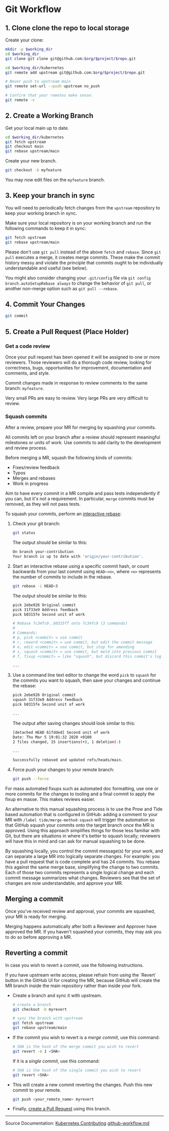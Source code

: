# Git Workflow

## 1. Clone clone the repo to local storage

Create your clone:

```bash
mkdir -p $working_dir
cd $working_dir
git clone git clone git@github.com:$org/$project/$repo.git

cd $working_dir/kubernetes
git remote add upstream git@github.com:$org/$project/$repo.git

# Never push to upstream main
git remote set-url --push upstream no_push

# Confirm that your remotes make sense:
git remote -v
```

## 2. Create a Working Branch

Get your local main up to date.

```bash
cd $working_dir/kubernetes
git fetch upstream
git checkout main
git rebase upstream/main
```

Create your new branch.

```bash
git checkout -b myfeature
```

You may now edit files on the `myfeature` branch.

## 3. Keep your branch in sync

You will need to periodically fetch changes from the `upstream`
repository to keep your working branch in sync.

Make sure your local repository is on your working branch and run the
following commands to keep it in sync:

```bash
git fetch upstream
git rebase upstream/main
```

Please don't use `git pull` instead of the above `fetch` and
`rebase`. Since `git pull` executes a merge, it creates merge commits. These make the commit history messy
and violate the principle that commits ought to be individually understandable
and useful (see below). 

You might also consider changing your `.git/config` file via
`git config branch.autoSetupRebase always` to change the behavior of `git pull`, or another non-merge option such as `git pull --rebase`.

## 4. Commit Your Changes
```bash
git commit
```

## 5. Create a Pull Request (Place Holder)


### Get a code review

Once your pull request has been opened it will be assigned to one or more
reviewers.  Those reviewers will do a thorough code review, looking for
correctness, bugs, opportunities for improvement, documentation and comments,
and style.

Commit changes made in response to review comments to the same branch: `myfeature`.

Very small PRs are easy to review.  Very large PRs are very difficult to review.

### Squash commits

After a review, prepare your MR for merging by squashing your commits.

All commits left on your branch after a review should represent meaningful milestones or units of work. Use commits to add clarity to the development and review process.

Before merging a MR, squash the following kinds of commits:

- Fixes/review feedback
- Typos
- Merges and rebases
- Work in progress

Aim to have every commit in a MR compile and pass tests independently if you can, but it's not a requirement. In particular, `merge` commits must be removed, as they will not pass tests.

To squash your commits, perform an [interactive rebase](https://git-scm.com/book/en/v2/Git-Tools-Rewriting-History):

1. Check your git branch:
    ```bash
    git status
    ```

    The output should be similar to this:

    ```bash
    On branch your-contribution
    Your branch is up to date with 'origin/your-contribution'.
    ```

2. Start an interactive rebase using a specific commit hash, or count backwards from your last commit using `HEAD~<n>`, where `<n>` represents the number of commits to include in the rebase.

    ```bash
    git rebase -i HEAD~3
    ```

    The output should be similar to this:

    ```bash
    pick 2ebe926 Original commit
    pick 31f33e9 Address feedback
    pick b0315fe Second unit of work

    # Rebase 7c34fc9..b0315ff onto 7c34fc9 (3 commands)
    #
    # Commands:
    # p, pick <commit> = use commit
    # r, reword <commit> = use commit, but edit the commit message
    # e, edit <commit> = use commit, but stop for amending
    # s, squash <commit> = use commit, but meld into previous commit
    # f, fixup <commit> = like "squash", but discard this commit's log message

    ...

    ```

3. Use a command line text editor to change the word `pick` to `squash` for the commits you want to squash, then save your changes and continue the rebase:

    ```bash
    pick 2ebe926 Original commit
    squash 31f33e9 Address feedback
    pick b0315fe Second unit of work

    ...

    ```


    The output after saving changes should look similar to this:

    ```bash
    [detached HEAD 61fdded] Second unit of work
    Date: Thu Mar 5 19:01:32 2020 +0100
    2 files changed, 15 insertions(+), 1 deletion(-)

    ...

    Successfully rebased and updated refs/heads/main.
    ```

4. Force push your changes to your remote branch:

    ```bash
    git push --force
    ```

For mass automated fixups such as automated doc formatting, use one or more
commits for the changes to tooling and a final commit to apply the fixup en
masse. This makes reviews easier.

An alternative to this manual squashing process is to use the Prow and Tide based automation that is configured in GitHub: adding a comment to your MR with `/label tide/merge-method-squash` will trigger the automation so that GitHub squash your commits onto the target branch once the MR is approved. Using this approach simplifies things for those less familiar with Git, but there are situations in where it's better to squash locally; reviewers will have this in mind and can ask for manual squashing to be done.

By squashing locally, you control the commit message(s) for your work, and can separate a large MR into logically separate changes.
For example: you have a pull request that is code complete and has 24 commits. You rebase this against the same merge base, simplifying the change to two commits. Each of those two commits represents a single logical change and each commit message summarizes what changes. Reviewers see that the set of changes are now understandable, and approve your MR.

## Merging a commit

Once you've received review and approval, your commits are squashed, your MR is ready for merging.

Merging happens automatically after both a Reviewer and Approver have approved the MR. If you haven't squashed your commits, they may ask you to do so before approving a MR.

## Reverting a commit

In case you wish to revert a commit, use the following instructions.
<div class="warning">
If you have upstream write access, please refrain from using the
`Revert` button in the GitHub UI for creating the MR, because GitHub
will create the MR branch inside the main repository rather than inside your fork.
</div>

- Create a branch and sync it with upstream.
  ```sh
  # create a branch
  git checkout -b myrevert

  # sync the branch with upstream
  git fetch upstream
  git rebase upstream/main
  ```
- If the commit you wish to revert is a *merge commit*, use this command:
  ```sh
  # SHA is the hash of the merge commit you wish to revert
  git revert -m 1 <SHA>
  ```
  If it is a *single commit*, use this command:
  ```sh
  # SHA is the hash of the single commit you wish to revert
  git revert <SHA>
  ```

- This will create a new commit reverting the changes. Push this new commit to your remote.
  ```sh
  git push <your_remote_name> myrevert
  ```

- Finally, [create a Pull Request](#7-create-a-pull-request) using this branch.


---
Source Documentation: [Kubernetes Contributing](https://www.kubernetes.dev/docs/guide/github-workflow/) [github-workflow.md](https://github.com/kubernetes/community/blob/master/contributors/guide/github-workflow.md?plain=1)
